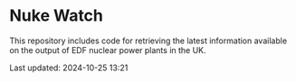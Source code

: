 # Nuke Watch

This repository includes code for retrieving the latest information available on the output of EDF nuclear power plants in the UK.

Last updated: 2024-10-25 13:21